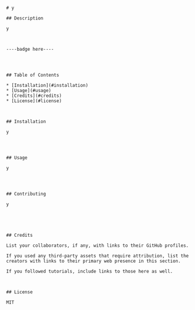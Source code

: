 
    # y

    ## Description 

    y


    
    ----badge here----
    

    
    
    ## Table of Contents 

    * [Installation](#installation)
    * [Usage](#usage)
    * [Credits](#credits)
    * [License](#license)


    
    ## Installation

    y
    

    
    
    ## Usage 

    y



    
    ## Contributing

    y
    

    
    
    
    ## Credits

    List your collaborators, if any, with links to their GitHub profiles.

    If you used any third-party assets that require attribution, list the creators with links to their primary web presence in this section.

    If you followed tutorials, include links to those here as well.


    
    ## License
    
    MIT
    

    
    

    